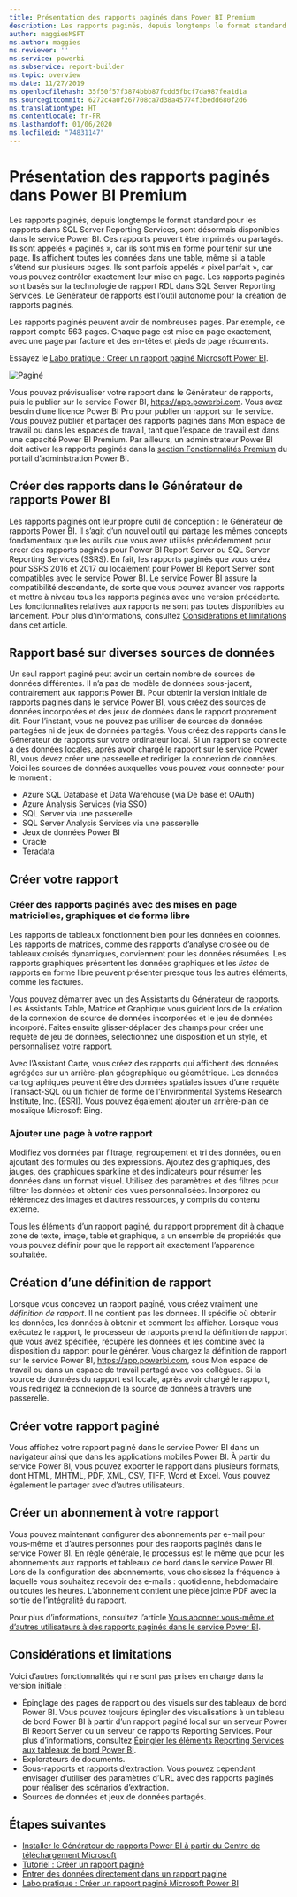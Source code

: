 ```yaml
---
title: Présentation des rapports paginés dans Power BI Premium
description: Les rapports paginés, depuis longtemps le format standard pour les rapports dans SQL Server Reporting Services, sont désormais disponibles dans le service Power BI. Ces rapports peuvent être imprimés ou partagés. Vous pouvez contrôler exactement la disposition des rapports. Ils affichent toutes les données dans une table, par exemple, même si la table s’étend sur plusieurs pages.
author: maggiesMSFT
ms.author: maggies
ms.reviewer: ''
ms.service: powerbi
ms.subservice: report-builder
ms.topic: overview
ms.date: 11/27/2019
ms.openlocfilehash: 35f50f57f3874bbb87fcdd5fbcf7da987fea1d1a
ms.sourcegitcommit: 6272c4a0f267708ca7d38a45774f3bedd680f2d6
ms.translationtype: HT
ms.contentlocale: fr-FR
ms.lasthandoff: 01/06/2020
ms.locfileid: "74831147"
---
```

# <a name="what-are-paginated-reports-in-power-bi-premium"></a>Présentation des rapports paginés dans Power BI Premium

Les rapports paginés, depuis longtemps le format standard pour les rapports dans SQL Server Reporting Services, sont désormais disponibles dans le service Power BI. Ces rapports peuvent être imprimés ou partagés. Ils sont appelés « paginés », car ils sont mis en forme pour tenir sur une page. Ils affichent toutes les données dans une table, même si la table s’étend sur plusieurs pages. Ils sont parfois appelés « pixel parfait », car vous pouvez contrôler exactement leur mise en page. Les rapports paginés sont basés sur la technologie de rapport RDL dans SQL Server Reporting Services. Le Générateur de rapports est l’outil autonome pour la création de rapports paginés. 

Les rapports paginés peuvent avoir de nombreuses pages. Par exemple, ce rapport compte 563 pages. Chaque page est mise en page exactement, avec une page par facture et des en-têtes et pieds de page récurrents.

Essayez le [Labo pratique : Créer un rapport paginé Microsoft Power BI](https://www.microsoft.com/handsonlabs/selfpacedlabs/details/SQ00208).

![Paginé](media/paginated-reports-report-builder-power-bi/power-bi-paginated-wwi-report-page.png)

Vous pouvez prévisualiser votre rapport dans le Générateur de rapports, puis le publier sur le service Power BI, https://app.powerbi.com. Vous avez besoin d’une licence Power BI Pro pour publier un rapport sur le service. Vous pouvez publier et partager des rapports paginés dans Mon espace de travail ou dans les espaces de travail, tant que l’espace de travail est dans une capacité Power BI Premium. Par ailleurs, un administrateur Power BI doit activer les rapports paginés dans la [section Fonctionnalités Premium](service-admin-premium-workloads.md#paginated-reports) du portail d’administration Power BI. 

## <a name="create-reports-in-power-bi-report-builder"></a>Créer des rapports dans le Générateur de rapports Power BI

Les rapports paginés ont leur propre outil de conception : le Générateur de rapports Power BI. Il s’agit d’un nouvel outil qui partage les mêmes concepts fondamentaux que les outils que vous avez utilisés précédemment pour créer des rapports paginés pour Power BI Report Server ou SQL Server Reporting Services (SSRS). En fait, les rapports paginés que vous créez pour SSRS 2016 et 2017 ou localement pour Power BI Report Server sont compatibles avec le service Power BI. Le service Power BI assure la compatibilité descendante, de sorte que vous pouvez avancer vos rapports et mettre à niveau tous les rapports paginés avec une version précédente. Les fonctionnalités relatives aux rapports ne sont pas toutes disponibles au lancement. Pour plus d’informations, consultez [Considérations et limitations](#limitations-and-considerations) dans cet article.
     
## <a name="report-from-a-variety-of-data-sources"></a>Rapport basé sur diverses sources de données

Un seul rapport paginé peut avoir un certain nombre de sources de données différentes. Il n’a pas de modèle de données sous-jacent, contrairement aux rapports Power BI. Pour obtenir la version initiale de rapports paginés dans le service Power BI, vous créez des sources de données incorporées et des jeux de données dans le rapport proprement dit. Pour l’instant, vous ne pouvez pas utiliser de sources de données partagées ni de jeux de données partagés. Vous créez des rapports dans le Générateur de rapports sur votre ordinateur local. Si un rapport se connecte à des données locales, après avoir chargé le rapport sur le service Power BI, vous devez créer une passerelle et rediriger la connexion de données. Voici les sources de données auxquelles vous pouvez vous connecter pour le moment :

- Azure SQL Database et Data Warehouse (via De base et OAuth)
- Azure Analysis Services (via SSO)
- SQL Server via une passerelle
- SQL Server Analysis Services via une passerelle
- Jeux de données Power BI
- Oracle
- Teradata

## <a name="design-your-report"></a>Créer votre rapport  

### <a name="create-paginated-reports-with-matrix-chart-and-free-form-layouts"></a>Créer des rapports paginés avec des mises en page matricielles, graphiques et de forme libre

Les rapports de tableaux fonctionnent bien pour les données en colonnes. Les rapports de matrices, comme des rapports d’analyse croisée ou de tableaux croisés dynamiques, conviennent pour les données résumées. Les rapports graphiques présentent les données graphiques et les *listes* de rapports en forme libre peuvent présenter presque tous les autres éléments, comme les factures. 
  
Vous pouvez démarrer avec un des Assistants du Générateur de rapports. Les Assistants Table, Matrice et Graphique vous guident lors de la création de la connexion de source de données incorporées et le jeu de données incorporé. Faites ensuite glisser-déplacer des champs pour créer une requête de jeu de données, sélectionnez une disposition et un style, et personnalisez votre rapport.  
  
Avec l’Assistant Carte, vous créez des rapports qui affichent des données agrégées sur un arrière-plan géographique ou géométrique. Les données cartographiques peuvent être des données spatiales issues d’une requête Transact-SQL ou un fichier de forme de l’Environmental Systems Research Institute, Inc. (ESRI). Vous pouvez également ajouter un arrière-plan de mosaïque Microsoft Bing.  

### <a name="add-more-to-your-report"></a>Ajouter une page à votre rapport

Modifiez vos données par filtrage, regroupement et tri des données, ou en ajoutant des formules ou des expressions. Ajoutez des graphiques, des jauges, des graphiques sparkline et des indicateurs pour résumer les données dans un format visuel.  Utilisez des paramètres et des filtres pour filtrer les données et obtenir des vues personnalisées. Incorporez ou référencez des images et d’autres ressources, y compris du contenu externe.  

Tous les éléments d’un rapport paginé, du rapport proprement dit à chaque zone de texte, image, table et graphique, a un ensemble de propriétés que vous pouvez définir pour que le rapport ait exactement l’apparence souhaitée.

## <a name="creating-a-report-definition"></a>Création d’une définition de rapport

Lorsque vous concevez un rapport paginé, vous créez vraiment une *définition de rapport*. Il ne contient pas les données. Il spécifie où obtenir les données, les données à obtenir et comment les afficher. Lorsque vous exécutez le rapport, le processeur de rapports prend la définition de rapport que vous avez spécifiée, récupère les données et les combine avec la disposition du rapport pour le générer. Vous chargez la définition de rapport sur le service Power BI, https://app.powerbi.com, sous Mon espace de travail ou dans un espace de travail partagé avec vos collègues. Si la source de données du rapport est locale, après avoir chargé le rapport, vous redirigez la connexion de la source de données à travers une passerelle. 

## <a name="view-your-paginated-report"></a>Créer votre rapport paginé
Vous affichez votre rapport paginé dans le service Power BI dans un navigateur ainsi que dans les applications mobiles Power BI. À partir du service Power BI, vous pouvez exporter le rapport dans plusieurs formats, dont HTML, MHTML, PDF, XML, CSV, TIFF, Word et Excel. Vous pouvez également le partager avec d’autres utilisateurs.  

## <a name="create-a-subscription-to-your-report"></a>Créer un abonnement à votre rapport

Vous pouvez maintenant configurer des abonnements par e-mail pour vous-même et d’autres personnes pour des rapports paginés dans le service Power BI. En règle générale, le processus est le même que pour les abonnements aux rapports et tableaux de bord dans le service Power BI. Lors de la configuration des abonnements, vous choisissez la fréquence à laquelle vous souhaitez recevoir des e-mails : quotidienne, hebdomadaire ou toutes les heures. L’abonnement contient une pièce jointe PDF avec la sortie de l’intégralité du rapport.

Pour plus d’informations, consultez l’article [Vous abonner vous-même et d’autres utilisateurs à des rapports paginés dans le service Power BI](consumer/paginated-reports-subscriptions.md). 

## <a name="limitations-and-considerations"></a>Considérations et limitations

Voici d’autres fonctionnalités qui ne sont pas prises en charge dans la version initiale :

- Épinglage des pages de rapport ou des visuels sur des tableaux de bord Power BI. Vous pouvez toujours épingler des visualisations à un tableau de bord Power BI à partir d’un rapport paginé local sur un serveur Power BI Report Server ou un serveur de rapports Reporting Services. Pour plus d’informations, consultez [Épingler les éléments Reporting Services aux tableaux de bord Power BI](https://docs.microsoft.com/sql/reporting-services/pin-reporting-services-items-to-power-bi-dashboards).
- Explorateurs de documents.
- Sous-rapports et rapports d’extraction.  Vous pouvez cependant envisager d’utiliser des paramètres d’URL avec des rapports paginés pour réaliser des scénarios d’extraction.
- Sources de données et jeux de données partagés.

 
## <a name="next-steps"></a>Étapes suivantes

- [Installer le Générateur de rapports Power BI à partir du Centre de téléchargement Microsoft](https://go.microsoft.com/fwlink/?linkid=2086513)
- [Tutoriel : Créer un rapport paginé](paginated-reports-quickstart-aw.md)
- [Entrer des données directement dans un rapport paginé](paginated-reports-enter-data.md)
- [Labo pratique : Créer un rapport paginé Microsoft Power BI](https://www.microsoft.com/handsonlabs/selfpacedlabs/details/SQ00208)
  

